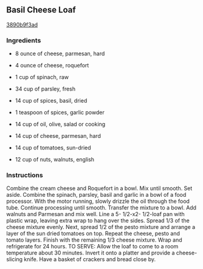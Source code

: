 ## Basil Cheese Loaf

[3890b9f3ad](http://www.food.com/recipe/basil-cheese-loaf-43381)

### Ingredients

 - 8 ounce of cheese, parmesan, hard

 - 4 ounce of cheese, roquefort

 - 1 cup of spinach, raw

 - 34 cup of parsley, fresh

 - 14 cup of spices, basil, dried

 - 1 teaspoon of spices, garlic powder

 - 14 cup of oil, olive, salad or cooking

 - 14 cup of cheese, parmesan, hard

 - 14 cup of tomatoes, sun-dried

 - 12 cup of nuts, walnuts, english

### Instructions

Combine the cream cheese and Roquefort in a bowl. Mix until smooth. Set aside. Combine the spinach, parsley, basil and garlic in a bowl of a food processor. With the motor running, slowly drizzle the oil through the food tube. Continue processing until smooth. Transfer the mixture to a bowl. Add walnuts and Parmesan and mix well. Line a 5- 1/2-x2- 1/2-loaf pan with plastic wrap, leaving extra wrap to hang over the sides. Spread 1/3 of the cheese mixture evenly. Next, spread 1/2 of the pesto mixture and arrange a layer of the sun dried tomatoes on top. Repeat the cheese, pesto and tomato layers. Finish with the remaining 1/3 cheese mixture. Wrap and refrigerate for 24 hours. TO SERVE: Allow the loaf to come to a room temperature about 30 minutes. Invert it onto a platter and provide a cheese-slicing knife. Have a basket of crackers and bread close by.